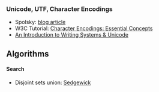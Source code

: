 ### Unicode, UTF, Character Encodings
* Spolsky: [blog article](http://www.joelonsoftware.com/articles/Unicode.html)
* W3C Tutorial: [Character Encodings: Essential Concepts](http://www.w3.org/International/articles/definitions-characters/)
* [An Introduction to Writing Systems & Unicode](https://r12a.github.io/scripts/tutorial/)


## Algorithms
#### Search
* Disjoint sets union: [Sedgewick](http://algs4.cs.princeton.edu/15uf/)
